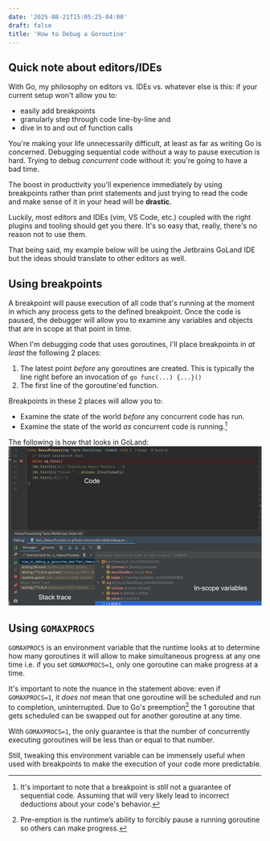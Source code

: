 ```yaml
---
date: '2025-08-21T15:05:25-04:00'
draft: false
title: 'How to Debug a Goroutine'
---
```


## Quick note about editors/IDEs

With Go, my philosophy on editors vs. IDEs vs. whatever else is this: if your current setup won't allow you to: 

- easily add breakpoints
- granularly step through code line-by-line and 
- dive in to and out of function calls

You're making your life unnecessarily difficult, at least as far as writing Go is concerned. Debugging sequential
code without a way to pause execution is hard. Trying to debug _concurrent_ code without it: you're going to have
a bad time.

The boost in productivity you'll experience immediately by using breakpoints rather than print statements and just 
trying to read the code and make sense of it in your head will be __drastic__.

Luckily, most editors and IDEs (vim, VS Code, etc.) coupled with the right plugins and tooling should get you there. 
It's so easy that, really, there's no reason not to use them.

That being said, my example below will be using the Jetbrains GoLand IDE but the ideas should translate to other 
editors as well.

## Using breakpoints

A breakpoint will pause execution of all code that's running at the moment in which any process gets to the defined
breakpoint. Once the code is paused, the debugger will allow you to examine any variables and objects that are in scope
at that point in time.

When I'm debugging code that uses goroutines, I'll place breakpoints in _at least_ the following 2 places:

1. The latest point _before_ any goroutines are created. This is typically the  line right before an invocation of 
  `go func(...) {...}()`
2. The first line of the goroutine'ed function.

Breakpoints in these 2 places will allow you to:

- Examine the state of the world _before_ any concurrent code has run.
- Examine the state of the world _as_ concurrent code is running.[^1]

The following is how that looks in GoLand:
  ![GoLand breakpoint screenshot](goland-breakpoint.png)


## Using `GOMAXPROCS`

`GOMAXPROCS` is an environment variable that the runtime looks at to determine how many goroutines it will allow to 
make simultaneous progress at any one time i.e. if you set `GOMAXPROCS=1`, only one goroutine can make progress at a 
time.

It's important to note the nuance in the statement above: even if `GOMAXPROCS=1`, it _does not_ mean that one goroutine
will be scheduled and run to completion, uninterrupted. Due to Go's preemption[^2] the 1 goroutine that gets scheduled 
can be swapped out for another goroutine at any time. 

With `GOMAXPROCS=1`, the only guarantee is that the number of concurrently executing goroutines will be less than or 
equal to that number.

Still, tweaking this environment variable can be immensely useful when used with breakpoints to make the execution of 
your code more predictable.

[^1]: It's important to note that a breakpoint is _still_ not a guarantee of sequential code. Assuming that will very
likely lead to incorrect deductions about your code's behavior.

[^2]: Pre-emption is the runtime’s ability to forcibly pause a running goroutine so others can make progress.
